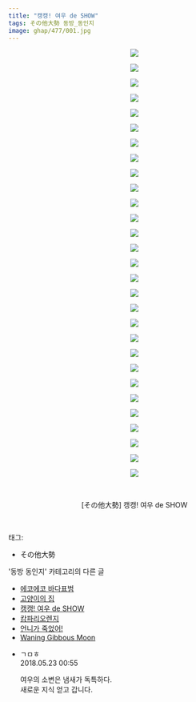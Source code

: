 ```yaml
---
title: "캥캥! 여우 de SHOW"
tags: その他大勢 동방_동인지
image: ghap/477/001.jpg
---
```

<div class="article">
<p style="text-align: center; clear: none; float: none;"><img src="{{ site.nasurl }}/ghap/477/001.jpg"/></p>
<p style="text-align: center; clear: none; float: none;"><img src="{{ site.nasurl }}/ghap/477/002.jpg"/></p>
<p style="text-align: center; clear: none; float: none;"><img src="{{ site.nasurl }}/ghap/477/003.jpg"/></p>
<p style="text-align: center; clear: none; float: none;"><img src="{{ site.nasurl }}/ghap/477/004.jpg"/></p>
<p style="text-align: center; clear: none; float: none;"><img src="{{ site.nasurl }}/ghap/477/005.jpg"/></p>
<p style="text-align: center; clear: none; float: none;"><img src="{{ site.nasurl }}/ghap/477/006.jpg"/></p>
<p style="text-align: center; clear: none; float: none;"><img src="{{ site.nasurl }}/ghap/477/007.jpg"/></p>
<p style="text-align: center; clear: none; float: none;"><img src="{{ site.nasurl }}/ghap/477/008.jpg"/></p>
<p style="text-align: center; clear: none; float: none;"><img src="{{ site.nasurl }}/ghap/477/009.jpg"/></p>
<p style="text-align: center; clear: none; float: none;"><img src="{{ site.nasurl }}/ghap/477/010.jpg"/></p>
<p style="text-align: center; clear: none; float: none;"><img src="{{ site.nasurl }}/ghap/477/011.jpg"/></p>
<p style="text-align: center; clear: none; float: none;"><img src="{{ site.nasurl }}/ghap/477/012.jpg"/></p>
<p style="text-align: center; clear: none; float: none;"><img src="{{ site.nasurl }}/ghap/477/013.jpg"/></p>
<p style="text-align: center; clear: none; float: none;"><img src="{{ site.nasurl }}/ghap/477/014.jpg"/></p>
<p style="text-align: center; clear: none; float: none;"><img src="{{ site.nasurl }}/ghap/477/015.jpg"/></p>
<p style="text-align: center; clear: none; float: none;"><img src="{{ site.nasurl }}/ghap/477/016.jpg"/></p>
<p style="text-align: center; clear: none; float: none;"><img src="{{ site.nasurl }}/ghap/477/017.jpg"/></p>
<p style="text-align: center; clear: none; float: none;"><img src="{{ site.nasurl }}/ghap/477/018.jpg"/></p>
<p style="text-align: center; clear: none; float: none;"><img src="{{ site.nasurl }}/ghap/477/019.jpg"/></p>
<p style="text-align: center; clear: none; float: none;"><img src="{{ site.nasurl }}/ghap/477/020.jpg"/></p>
<p style="text-align: center; clear: none; float: none;"><img src="{{ site.nasurl }}/ghap/477/021.jpg"/></p>
<p style="text-align: center; clear: none; float: none;"><img src="{{ site.nasurl }}/ghap/477/022.jpg"/></p>
<p style="text-align: center; clear: none; float: none;"><img src="{{ site.nasurl }}/ghap/477/023.jpg"/></p>
<p style="text-align: center; clear: none; float: none;"><img src="{{ site.nasurl }}/ghap/477/024.jpg"/></p>
<p style="text-align: center; clear: none; float: none;"><img src="{{ site.nasurl }}/ghap/477/025.jpg"/></p>
<p style="text-align: center; clear: none; float: none;"><img src="{{ site.nasurl }}/ghap/477/026.jpg"/></p>
<p style="text-align: center; clear: none; float: none;"><img src="{{ site.nasurl }}/ghap/477/027.jpg"/></p>
<p style="text-align: center; clear: none; float: none;"><img src="{{ site.nasurl }}/ghap/477/028.jpg"/></p>
<p style="text-align: center; clear: none; float: none;"><img src="{{ site.nasurl }}/ghap/477/029.jpg"/></p>
<p style="text-align: center; clear: none; float: none;"><br/></p>
<p style="text-align: center; clear: none; float: none;">[その他大勢] 캥캥! 여우 de SHOW</p>
<p><br/></p>
</div><div class="tagTrail">
<p>태그: </p>
<ul>
<li>その他大勢</li>
</ul>
</div><div class="another">
<p>'동방 동인지' 카테고리의 다른 글</p>
<ul>
<li><a href="/2016-06-21-ghap_479">에코에코 바다표범</a></li>
<li><a href="/2016-06-21-ghap_478">고양이의 집</a></li>
<li><a href="/2016-06-21-ghap_477">캥캥! 여우 de SHOW</a></li>
<li><a href="/2016-06-21-ghap_476">캄파리오렌지</a></li>
<li><a href="/2016-06-21-ghap_475">언니가 죽었어!</a></li>
<li><a href="/2016-06-21-ghap_474">Waning Gibbous Moon</a></li>
</ul>
</div><div class="cb_module cb_fluid">
<div class="cb_wrt cb_profile">
<div class="comment">
<ul>
<li class="cb_thumb_off" id="comment15260263">
<div class="cb_comment_area">
<div class="cb_info_area">
<div class="cb_section">
<span class="cb_nick_name">ㄱㅁㅎ</span>
</div>
<div class="cb_section">
<span class="cb_date">2018.05.23 00:55 </span>
</div>
</div>
<div class="cb_dsc_comment">
<p class="cb_dsc">
											여우의 소변은 냄새가 독특하다.<br/>
새로운 지식 얻고 갑니다.
										</p>
</div>
</div></li>
</ul>
</div>
</div><!-- commentList close -->
</div>